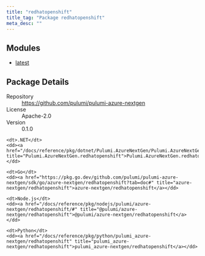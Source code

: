 ```yaml
---
title: "redhatopenshift"
title_tag: "Package redhatopenshift"
meta_desc: ""
---
```


<!-- WARNING: this file was generated by Pulumi Docs Generator. -->
<!-- Do not edit by hand unless you're certain you know what you are doing! -->



<h2 id="modules">Modules</h2>
<ul class="api">
    <li><a href="latest/" title="latest"><span class="symbol module"></span>latest</a></li>
</ul>

<h2 id="package-details">Package Details</h2>
<dl class="package-details">
	<dt>Repository</dt>
	<dd><a href="https://github.com/pulumi/pulumi-azure-nextgen">https://github.com/pulumi/pulumi-azure-nextgen</a></dd>
	<dt>License</dt>
	<dd>Apache-2.0</dd>
	<dt>Version</dt>
	<dd>0.1.0</dd>
</dl>



<dl class="tabular">

    <dt>.NET</dt>
    <dd><a href="/docs/reference/pkg/dotnet/Pulumi.AzureNextGen/Pulumi.AzureNextGen.redhatopenshift.html" title="Pulumi.AzureNextGen.redhatopenshift">Pulumi.AzureNextGen.redhatopenshift</a></dd>

    <dt>Go</dt>
    <dd><a href="https://pkg.go.dev/github.com/pulumi/pulumi-azure-nextgen/sdk/go/azure-nextgen/redhatopenshift?tab=doc#" title="azure-nextgen/redhatopenshift">azure-nextgen/redhatopenshift</a></dd>

    <dt>Node.js</dt>
    <dd><a href="/docs/reference/pkg/nodejs/pulumi/azure-nextgen/redhatopenshift/#" title="@pulumi/azure-nextgen/redhatopenshift">@pulumi/azure-nextgen/redhatopenshift</a></dd>

    <dt>Python</dt>
    <dd><a href="/docs/reference/pkg/python/pulumi_azure-nextgen/redhatopenshift" title="pulumi_azure-nextgen/redhatopenshift">pulumi_azure-nextgen/redhatopenshift</a></dd>

</dl>

